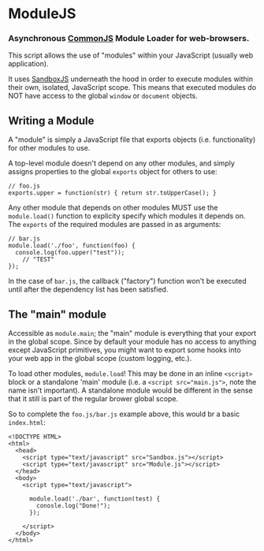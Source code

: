 ModuleJS
========
### Asynchronous [CommonJS][] Module Loader for web-browsers.

This script allows the use of "modules" within your JavaScript (usually
web application).

It uses [SandboxJS][] underneath the hood in order to execute modules within
their own, isolated, JavaScript scope. This means that executed modules do NOT
have access to the global `window` or `document` objects.


Writing a Module
----------------

A "module" is simply a JavaScript file that exports objects (i.e. functionality) for
other modules to use.

A top-level module doesn't depend on any other modules, and
simply assigns properties to the global `exports` object for others to use:

    // foo.js
    exports.upper = function(str) { return str.toUpperCase(); }

Any other module that depends on other modules MUST use the `module.load()` function to
explicity specify which modules it depends on. The `exports` of the required modules
are passed in as arguments:

    // bar.js
    module.load('./foo', function(foo) {
      console.log(foo.upper("test"));
        // "TEST"
    });

In the case of `bar.js`, the callback ("factory") function won't be executed until after
the dependency list has been satisfied.


The "main" module
-----------------

Accessible as `module.main`; the "main" module is everything that your export in
the global scope. Since by default your module has no access to anything except
JavaScript primitives, you might want to export some hooks into your web app in the
global scope (custom logging, etc.).

To load other modules, `module.load`! This may be done in an inline `<script>` block
or a standalone 'main' module (i.e. a `<script src="main.js">`, note the name isn't
important). A standalone module would be different in the sense that it still is
part of the regular brower global scope.

So to complete the `foo.js/bar.js` example above, this would br a basic `index.html`:

    <!DOCTYPE HTML>
    <html>
      <head>
        <script type="text/javascript" src="Sandbox.js"></script>
        <script type="text/javascript" src="Module.js"></script>
      </head>
      <body>
        <script type="text/javascript">

          module.load('./bar', function(test) {
            conosle.log("Done!");
          });

        </script>
      </body>
    </html>



[SandboxJS]: https://github.com/TooTallNate/SandboxJS
[CommonJS]: http://wiki.commonjs.org/wiki/Modules
